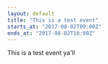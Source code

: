 ```yaml
---
layout: default
title: "This is a test event"
starts_at: "2017-08-02T09:00Z"
ends_at: "2017-08-02T10:00Z"
---
```


This is a test event ya'll

